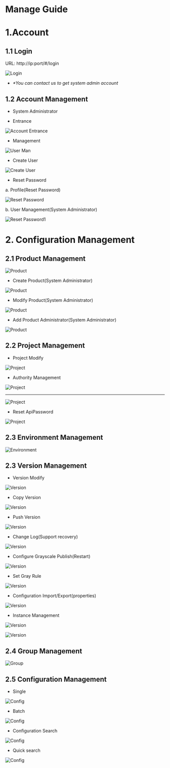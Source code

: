 # Manage Guide

# 1.Account

## 1.1 Login

URL: http://ip:port/#/login

![Login](./img/login_en.png "Login")

- *\*You can contact us to get system admin account*

## 1.2 Account Management

- System Administrator
  
- Entrance
  
![Account Entrance](img/account-entry_en.png "User Management")

- Management

![User Man](img/account-list_en.png)

- Create User

![Create User](./img/account-create_en.png)

- Reset Password

a. Profile(Reset Password)

![Reset Password](./img/rest-pwd-1_en.png)

b. User Management(System Administrator)

![Reset Password1](./img/rest-pwd-2_en.png)


# 2. Configuration Management

## 2.1 Product Management
  
![Product](./img/product_entry_en.png)

- Create Product(System Administrator)
  
![Product](./img/product_create_en.png)

- Modify Product(System Administrator)
 
![Product](./img/product_update_en.png)

- Add Product Administrator(System Administrator)

![Product](./img/product-member_en.png)

## 2.2 Project Management

- Project Modify

![Project](./img/project-manage_en.png)


- Authority Management

![Project](img/project-member-entry_en.png)

---

![Project](img/project-member-edit_en.png)

- Reset ApiPassword

![Project](img/reset-apipassword.png)


## 2.3 Environment Management

![Environment](img/environment_en.png)

## 2.3 Version Management

- Version Modify

![Version](img/version-list_en.png)


- Copy Version

![Version](img/version-copy_en.png)

- Push Version

![Version](img/version-push_en.png)

- Change Log(Support recovery)

![Version](img/version-change-log_en.png)

- Configure Grayscale Publish(Restart)

![Version](img/gray-version_en.png)

- Set Gray Rule
  
![Version](img/gray-rule_en.png)

- Configuration Import/Export(properties)

![Version](img/import-export_en.png)

- Instance Management

![Version](img/brcc-install-manage-enter_en.png)

![Version](img/brcc-instance_en.png)

## 2.4 Group Management

![Group](img/group-list_en.png)

## 2.5 Configuration Management

- Single

![Config](img/config-single_en.png)

- Batch

![Config](img/config-batch_en.png)

- Configuration Search
  
![Config](img/config-search_en.png)

- Quick search

![Config](img/quick-navigation_en.png)
